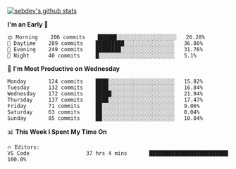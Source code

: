 [![sebdev's github stats](https://github-readme-stats.vercel.app/api?username=sebdeveloper6952&theme=vue-dark)](https://github.com/anuraghazra/github-readme-stats)
<!--START_SECTION:waka-->
**I'm an Early 🐤** 

```text
🌞 Morning    206 commits    ██████░░░░░░░░░░░░░░░░░░░   26.28% 
🌆 Daytime    289 commits    █████████░░░░░░░░░░░░░░░░   36.86% 
🌃 Evening    249 commits    ████████░░░░░░░░░░░░░░░░░   31.76% 
🌙 Night      40 commits     █░░░░░░░░░░░░░░░░░░░░░░░░   5.1%

```
📅 **I'm Most Productive on Wednesday** 

```text
Monday       124 commits    ████░░░░░░░░░░░░░░░░░░░░░   15.82% 
Tuesday      132 commits    ████░░░░░░░░░░░░░░░░░░░░░   16.84% 
Wednesday    172 commits    █████░░░░░░░░░░░░░░░░░░░░   21.94% 
Thursday     137 commits    ████░░░░░░░░░░░░░░░░░░░░░   17.47% 
Friday       71 commits     ██░░░░░░░░░░░░░░░░░░░░░░░   9.06% 
Saturday     63 commits     ██░░░░░░░░░░░░░░░░░░░░░░░   8.04% 
Sunday       85 commits     ██░░░░░░░░░░░░░░░░░░░░░░░   10.84%

```


📊 **This Week I Spent My Time On** 

```text
🔥 Editors: 
VS Code                  37 hrs 4 mins       █████████████████████████   100.0%

```


<!--END_SECTION:waka-->
